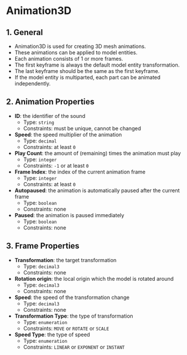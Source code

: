 # Animation3D

## 1. General

- Animation3D is used for creating 3D mesh animations.
- These animations can be applied to model entities.
- Each animation consists of 1 or more frames.
- The first keyframe is always the default model entity transformation.
- The last keyframe should be the same as the first keyframe.
- If the model entity is multiparted, each part can be animated independently.

## 2. Animation Properties

- **ID**: the identifier of the sound
  - Type: `string`
  - Constraints: must be unique, cannot be changed
- **Speed**: the speed multiplier of the animation
  - Type: `decimal`
  - Constraints: at least `0`
- **Play Count**: the amount of (remaining) times the animation must play
  - Type: `integer`
  - Constraints: `-1` or at least `0`
- **Frame Index**: the index of the current animation frame
  - Type: `integer`
  - Constraints: at least `0`
- **Autopaused**: the animation is automatically paused after the current frame
  - Type: `boolean`
  - Constraints: none
- **Paused**: the animation is paused immediately
  - Type: `boolean`
  - Constraints: none

## 3. Frame Properties

- **Transformation**: the target transformation
  - Type: `decimal3`
  - Constraints: none
- **Rotation origin**: the local origin which the model is rotated around
  - Type: `decimal3`
  - Constraints: none
- **Speed**: the speed of the transformation change
  - Type: `decimal3`
  - Constraints: none
- **Transformation Type**: the type of transformation
  - Type: `enumeration`
  - Constraints: `MOVE` or `ROTATE` or `SCALE`
- **Speed Type**: the type of speed
  - Type: `enumeration`
  - Constraints: `LINEAR` or `EXPONENT` or `INSTANT`
